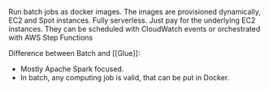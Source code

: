 Run batch jobs as docker images.
The images are provisioned dynamically, EC2 and Spot instances.
Fully serverless. Just pay for the underlying EC2 instances.
They can be scheduled with CloudWatch events or orchestrated with AWS Step Functions

Difference between Batch and [[Glue]]:

- Mostly Apache Spark focused.
- In batch, any computing job is valid, that can be put in Docker.
